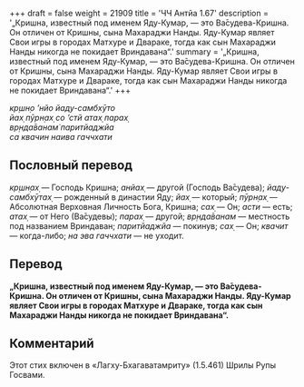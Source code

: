 +++
draft = false
weight = 21909
title = 'ЧЧ Антйа 1.67'
description = '„Кришна, известный под именем Яду-Кумар, — это Ва̄судева-Кришна. Он отличен от Кришны, сына Махараджи Нанды. Яду-Кумар являет Свои игры в городах Матхуре и Двараке, тогда как сын Махараджи Нанды никогда не покидает Вриндавана“.'
summary = '„Кришна, известный под именем Яду-Кумар, — это Ва̄судева-Кришна. Он отличен от Кришны, сына Махараджи Нанды. Яду-Кумар являет Свои игры в городах Матхуре и Двараке, тогда как сын Махараджи Нанды никогда не покидает Вриндавана“.'
+++

_кр̣шн̣о ’нйо йаду-самбхӯто  
йах̣ пӯрн̣ах̣ со ’стй атах̣ парах̣  
вр̣нда̄ванам̇ паритйаджйа  
са квачин наива гаччхати_

## Пословный перевод

_кр̣шн̣ах̣_ — Господь Кришна; _анйах̣_ — другой (Господь Ва̄судева); _йаду_\-_самбхӯтах̣_ — рожденный в династии Яду; _йах̣_ — который; _пӯрн̣ах̣_ — Абсолютная Верховная Личность Бога, Кришна; _сах̣_ — Он; _асти_ — есть; _атах̣_ — от Него (Ва̄судевы); _парах̣_ — другой; _вр̣нда̄ванам_ — местность под названием Вриндаван; _паритйаджйа_ — покинув; _сах̣_ — Он; _квачит_ — когда-либо; _на_ _эва_ _гаччхати_ — не уходит.

## Перевод

**„Кришна, известный под именем Яду-Кумар, — это Ва̄судева-Кришна. Он отличен от Кришны, сына Махараджи Нанды. Яду-Кумар являет Свои игры в городах Матхуре и Двараке, тогда как сын Махараджи Нанды никогда не покидает Вриндавана“.**

## Комментарий

Этот стих включен в «Лагху-Бхагаватамриту» (1.5.461) Шрилы Рупы Госвами.
